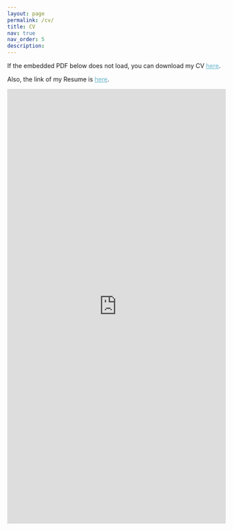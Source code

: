 ```yaml
---
layout: page
permalink: /cv/
title: CV
nav: true
nav_order: 5
description:
---
```


If the embedded PDF below does not load, you can download my CV <a href="https://shajarian.github.io/assets/pdf/CV_Jan2025.pdf" style="color:#64B2CB" download>here</a>.

Also, the link of my Resume is <a href="https://shajarian.github.io/assets/pdf/ShirleyShajarian_Resume(Oct2024).docx.pdf" style="color:#64B2CB" download>here</a>.

<embed src="https://shajarian.github.io/assets/pdf/CV_Jan2025.pdf" type="application/pdf" style="width:100%; height:1000px; margin-left: auto; margin-right: auto;" frameborder="0"/>


